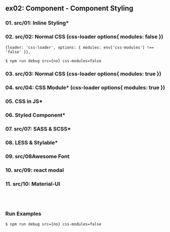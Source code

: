 ## ex02: Component - Component Styling

### 01. src/01: Inline Styling*
### 02. src/02: Normal CSS (css-loader options{ modules: false })
```
{loader: 'css-loader', options: { modules: env['css-modules'] !== 'false' }},
```
```bash
$ npm run debug src={no} css-modules=false
```
### 03. src/03: Normal CSS (css-loader options{ modules: true })
### 04. src/04: CSS Module* (css-loader options{ modules: true })
### 05. CSS in JS*
### 06. Styled Component*
### 07. src/07: SASS & SCSS*
### 08. LESS & Stylable*
### 09. src/08Awesome Font
### 10. src/09: react modal
### 11. src/10: Material-UI

<br/><br/>

### Run Examples

```bash
$ npm run debug src={no} css-modules=false
```
